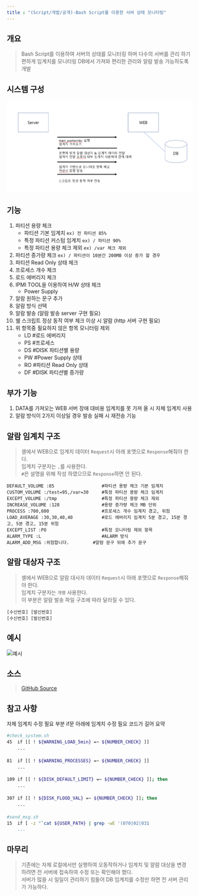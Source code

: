 ```yaml
---
title : "(Script/개발/공개)-Bash Script를 이용한 서버 상태 모니터링" 
---
```


## 개요
>Bash Script를 이용하여 서버의 상태를 모니터링 하며 다수의 서버를 관리 하기 편하게 임계치를 모니터링 DB에서 가져와 편리한 관리와 알람 발송 가능하도록 개발

## 시스템 구성
![구조](https://github.com/Tosi123/Tosi123.github.io/blob/master/assets/image/server_monitor.png?raw=true)

## 기능
1. 파티션 용량 체크
    - 파티션 기본 임계치 `ex) 전 파티션 85%`
    - 특정 파티션 커스텀 임계치 `ex) / 파티션 90%`
    - 특정 파티션 용량 체크 제외 `ex) /var 체크 제외`
1. 파티션 증가량 체크 `ex) / 파티션이 10분간 200MB 이상 증가 할 경우`
1. 파티션 Read Only 상태 체크
1. 프로세스 개수 체크
1. 로드 에버리지 체크
1. IPMI TOOL을 이용하여 H/W 상태 체크
    - Power Supply
1. 알람 원하는 문구 추가
1. 알람 방식 선택
1. 알람 발송 (알람 발송 server 구현 필요)
1. 쉘 스크립트 정상 동작 여부 체크 이상 시 알람 (http 서버 구현 필요)
1. 위 항목중 필요하지 않은 항목 모니터링 제외
    - LD #로드 에버리지
    - PS #프로세스
    - DS #DISK 파티션별 용량
    - PW #Power Supply 상태
    - RO #파티션 Read Only 상태
    - DF #DISK 파티션별 증가량 

## 부가 기능
1. DATA를 가져오는 WEB 서버 장애 대비용 임계치를 못 가져 올 시 자체 임계치 사용
1. 알람 방식이 2가지 이상일 경우 발송 실패 시 재전송 기능

## 알람 임계치 구조
>셸에서 WEB으로 임계치 데이터 `Request`시 아래 포맷으로 `Response`해줘야 한다.<br>
임계치 구분자는 `,`를 사용한다.<br>
`#`은 설명을 위해 작성 하였으므로 `Response`하면 안 된다.
```
DEFAULT_VOLUME :85                  #파티션 용량 체크 기본 임계치           
CUSTOM_VOLUME :/test=95,/var=30     #특정 파티션 용량 체크 임계치
EXCEPT_VOLUME :/tmp                 #특정 파티션 용량 체크 제외
INCREASE_VOLUME :128                #용량 증가량 체크 MB 단위
PROCESS :700,800                    #프로세스 개수 임계치 경고, 위험
LOAD_AVERAGE :30,30,40,40           #로드 에버리지 임계치 5분 경고, 15분 경고, 5분 경고, 15분 위험
EXCEPT_LIST :PO                     #특정 모니터링 제외 항목 
ALARM_TYPE :L                       #ALARM 방식
ALARM_ADD_MSG :위험합니다.         #알람 문구 뒤에 추가 문구
```

## 알람 대상자 구조
>셸에서 WEB으로 알람 대사자 데이터 `Request`시 아래 포맷으로 `Response`해줘야 한다.<br>
임계치 구분자는 `개행` 사용한다.<br>
이 부분은 알람 발송 파일 구조에 따라 달라질 수 있다.
```
[수신번호] [발신번호]
[수신번호] [발신번호]
```

## 예시
![예시](https://raw.githubusercontent.com/Tosi123/Tosi123.github.io/master/assets/image/server_monitor_ex.png)

## 소스
>[GitHub Source](https://github.com/Tosi123/ServerStatusMonitoring)

## 참고 사항
자체 임계치 수정 필요 부분 if문 아래에 임계치 수정 필요 코드가 길어 요약
```bash
#check_system.sh
45  if [[ ! ${WARNING_LOAD_5min} =~ ${NUMBER_CHECK} ]] 
    ...

81  if [[ ! ${WARNING_PROCESSES} =~ ${NUMBER_CHECK} ]]
    ...

109 if [[ ! ${DISK_DEFAULT_LIMIT} =~ ${NUMBER_CHECK} ]]; then
    ...

307 if [[ ! ${DISK_FLOOD_VAL} =~ ${NUMBER_CHECK} ]]; then
    ...

#send_msg.sh
15  if [ -z "`cat ${USER_PATH} | grep -wE '(070|02|031
    ...
```

## 마무리
>기존에는 자체 로컬에서만 실행하여 오동작하거나 임계치 및 알람 대상을 변경 하려면 전 서버에 접속하여 수정 또는 확인해야 했다.<br>
서버가 많을 시 일일이 관리하기 힘들어 DB 임계치를 수정만 하면 전 서버 관리가 가능하다.
